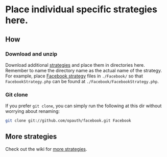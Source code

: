 # Place individual specific strategies here.

How
------
### Download and unzip
Download additional [strategies](https://github.com/opauth/opauth/wiki/List-of-strategies) and place them in directories here.
Remember to name the directory name as the actual name of the strategy. For example, place [Facebook strategy](https://github.com/opauth/facebook) files in `./Facebook/` so that `FacebookStrategy.php` can be found at `./Facebook/FacebookStrategy.php`.

### Git clone
If you prefer `git clone`, you can simply run the following at this dir without worrying about renaming:

```bash
git clone git://github.com/opauth/facebook.git Facebook
```

 More strategies
---------------
Check out the wiki for [more strategies](https://github.com/opauth/opauth/wiki/List-of-strategies).
